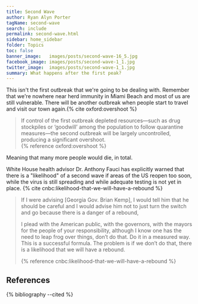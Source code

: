 ```yaml
---
title: Second Wave
author: Ryan Alyn Porter
tagName: second-wave
search: include
permalink: second-wave.html
sidebar: home_sidebar
folder: Topics
toc: false
banner_image:   images/posts/second-wave-16_5.jpg
facebook_image: images/posts/second-wave-1_1.jpg
twitter_image:  images/posts/second-wave-1_1.jpg
summary: What happens after the first peak?
---
```


This isn't the first outbreak that we're going to be dealing with.  Remember that we're nowhere near herd immunity in Miami Beach and most of us are still vulnerable. There will be another outbreak when people start to travel and visit our town again.{% cite oxford:overshoot %}

<blockquote class="blockquote">
If control of the first outbreak depleted resources—such as drug stockpiles or
‘goodwill’ among the population to follow quarantine measures—the second
outbreak will be largely uncontrolled, producing a significant overshoot.
<footer>{% reference oxford:overshoot %}</footer>
</blockquote>

Meaning that many more people would die, in total.

White House health advisor Dr. Anthony Fauci has explicitly warned that there
is a "likelihood" of a second wave if areas of the US reopen too soon, while the
virus is still spreading and while adequate testing is not yet in place.
{% cite cnbc:likelihood-that-we-will-have-a-rebound %}

<blockquote class="blockquote">
If I were advising [Georgia Gov. Brian Kemp], I would tell him that he should
be careful and I would advise him not to just turn the switch and go because
there is a danger of a rebound,

I plead with the American public, with the governors, with the mayors for the
people of your responsibility, although I know one has the need to leap frog
over things, don’t do that.  Do it in a measured way.  This is a successful
formula. The problem is if we don’t do that, there is a likelihood that we
will have a rebound.
<footer>{% reference cnbc:likelihood-that-we-will-have-a-rebound %}</footer>
</blockquote>

<h2>References</h2>

{% bibliography --cited %}
